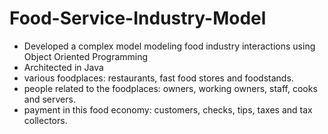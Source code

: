# Food-Service-Industry-Model

- Developed a complex model modeling food industry interactions using Object Oriented Programming
- Architected in Java
- various foodplaces: restaurants, fast food stores and foodstands.
- people related to the foodplaces: owners, working owners, staff, cooks and servers.
- payment in this food economy: customers, checks, tips, taxes and tax collectors.

